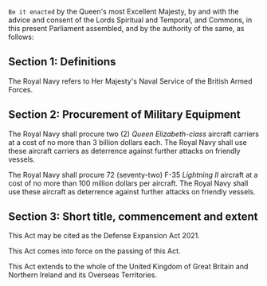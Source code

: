 `Be it enacted` by the Queen's most Excellent Majesty, by and with the advice and consent of the Lords Spiritual and Temporal, and Commons, in this present Parliament assembled, and by the authority of the same, as follows:

## Section 1: Definitions
The Royal Navy refers to Her Majesty's Naval Service of the British Armed Forces.

## Section 2: Procurement of Military Equipment
The Royal Navy shall procure two (2) *Queen Elizabeth-class* aircraft carriers at a cost of no more than 3 billion dollars each. The Royal Navy shall use these aircraft carriers as deterrence against further attacks on friendly vessels.

The Royal Navy shall procure 72 (seventy-two) F-35 *Lightning II* aircraft at a cost of no more than 100 million dollars per aircraft. The Royal Navy shall use these aircraft as deterrence against further attacks on friendly vessels.

## Section 3: Short title, commencement and extent
This Act may be cited as the Defense Expansion Act 2021.

This Act comes into force on the passing of this Act.

This Act extends to the whole of the United Kingdom of Great Britain and Northern Ireland and its Overseas Territories.
